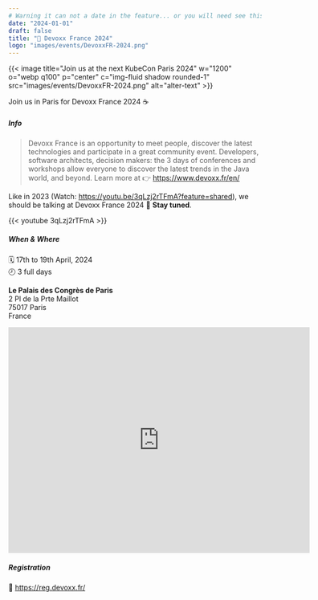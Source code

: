 ```yaml
---
# Warning it can not a date in the feature... or you will need see this MD online!
date: "2024-01-01"
draft: false
title: "🤝 Devoxx France 2024"
logo: "images/events/DevoxxFR-2024.png"
---
```


{{< image title="Join us at the next KubeCon Paris 2024" w="1200" o="webp q100" p="center" c="img-fluid shadow rounded-1" src="images/events/DevoxxFR-2024.png" alt="alter-text" >}}

Join us in Paris for Devoxx France 2024 ☕️

##### Info
>Devoxx France is an opportunity to meet people, discover the latest technologies and participate in a great community event. Developers, software architects, decision makers: the 3 days of conferences and workshops allow everyone to discover the latest trends in the Java world, and beyond.
Learn more at 👉 https://www.devoxx.fr/en/

Like in 2023 (Watch: https://youtu.be/3qLzj2rTFmA?feature=shared), we should be talking at Devoxx France 2024 🤞 **Stay tuned**.

{{< youtube 3qLzj2rTFmA >}}

##### When & Where
🗓️ 17th to 19th April, 2024<br>
🕗 3 full days 

**Le Palais des Congrès de Paris**<br>
2 Pl de la Prte Maillot<br>
75017 Paris<br>
France<br>
<iframe src="https://www.google.com/maps/embed?pb=!1m18!1m12!1m3!1d2623.889464140323!2d2.2836443!3d48.879383700000005!2m3!1f0!2f0!3f0!3m2!1i1024!2i768!4f13.1!3m3!1m2!1s0x47e66f8b6f0cce19%3A0x8eeda4074a7d84d8!2sLe%20Palais%20des%20Congr%C3%A8s%20de%20Paris!5e0!3m2!1sen!2sfr!4v1706743735360!5m2!1sen!2sfr" width="600" height="450" style="border:0;" allowfullscreen="" loading="lazy" referrerpolicy="no-referrer-when-downgrade"></iframe>

##### Registration
👀 https://reg.devoxx.fr/
